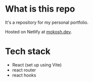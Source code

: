 # What is this repo

It's a repository for my personal portfolio.

Hosted on Netlify at [mokosh.dev](https://mokosh.dev/).

# Tech stack

* React (set up using Vite)
* react router
* react hooks
